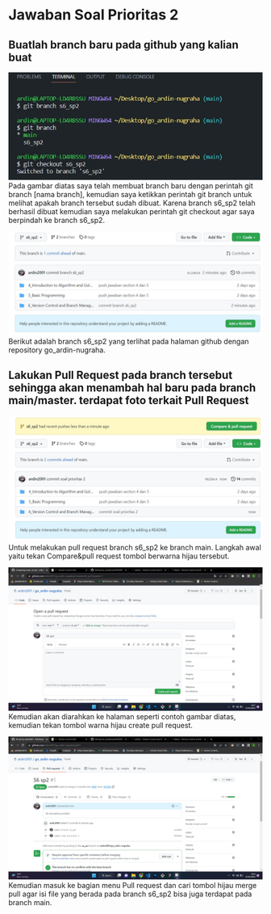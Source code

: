 # Jawaban Soal Prioritas 2

## Buatlah branch baru pada github yang kalian buat
![no1_1](no1_1.jpg)
Pada gambar diatas saya telah membuat branch baru dengan perintah git branch [nama branch], kemudian saya ketikkan perintah git branch untuk melihat apakah branch tersebut sudah dibuat. Karena branch s6_sp2 telah berhasil dibuat kemudian saya melakukan perintah git checkout agar saya berpindah ke branch s6_sp2.

![no1_2](no1_2.jpg)
Berikut adalah branch s6_sp2 yang terlihat pada halaman github dengan repository go_ardin-nugraha.

## Lakukan Pull Request pada branch tersebut sehingga akan menambah hal baru pada branch main/master. terdapat foto terkait Pull Request

![no2_1](no2_1.jpg)
Untuk melakukan pull request branch s6_sp2 ke branch main. Langkah awal yaitu tekan Compare&pull request tombol berwarna hijau tersebut.

![no2_2](no2_2.jpg)
Kemudian akan diarahkan ke halaman seperti contoh gambar diatas, kemudian tekan tombol warna hijau create pull request.

![no2_3](no2_3.jpg)
Kemudian masuk ke bagian menu Pull request dan cari tombol hijau merge pull agar isi file yang berada pada branch s6_sp2 bisa juga terdapat pada branch main.